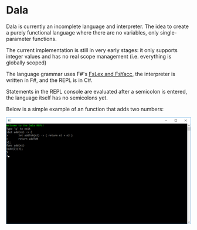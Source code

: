 # Dala

Dala is currently an incomplete language and interpreter. The idea to create a purely functional language where there are no variables, only single-parameter functions.

The current implementation is still in very early stages: it only supports integer values and has no real scope management (i.e. everything is globally scoped)

The language grammar uses F#'s [FsLex and FsYacc](https://fsprojects.github.io/FsLexYacc/), the interpreter is written in F#, and the REPL is in C#. 

Statements in the REPL console are evaluated after a semicolon is entered, the language itself has no semicolons yet.

Below is a simple example of an function that adds two numbers:

![Example add](/img/add.png)

